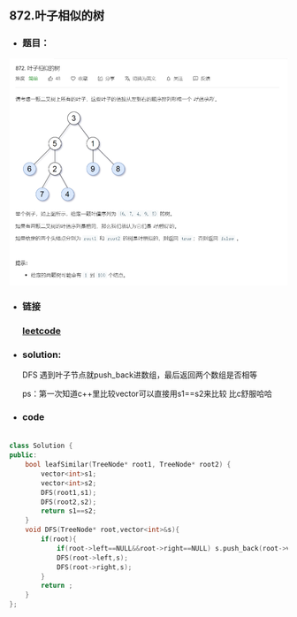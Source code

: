 ##   872.叶子相似的树

- ### 题目：

![add image](https://github.com/hexing2333/Leetcode-cpp/raw/master/img/872.叶子相似的树.png)
- ### 链接

  ### [leetcode](https://leetcode-cn.com/problems/leaf-similar-trees/)

- ### solution:

  DFS 遇到叶子节点就push_back进数组，最后返回两个数组是否相等

  ps：第一次知道c++里比较vector可以直接用s1==s2来比较 比c舒服哈哈

- ### code

```c++

class Solution {
public:
    bool leafSimilar(TreeNode* root1, TreeNode* root2) {
        vector<int>s1;
        vector<int>s2;
        DFS(root1,s1);
        DFS(root2,s2);
        return s1==s2;
    }
    void DFS(TreeNode* root,vector<int>&s){
        if(root){ 
            if(root->left==NULL&&root->right==NULL) s.push_back(root->val);
            DFS(root->left,s);
            DFS(root->right,s);
        }
        return ;
    }
};
```
